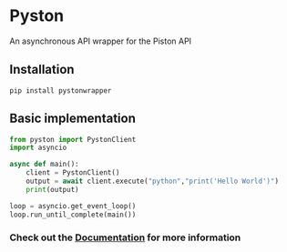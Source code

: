 # Pyston
An asynchronous API wrapper for the Piston API


## Installation
```
pip install pystonwrapper
```

## Basic implementation
```py
from pyston import PystonClient
import asyncio

async def main():
    client = PystonClient()
    output = await client.execute("python","print('Hello World')")
    print(output)

loop = asyncio.get_event_loop()
loop.run_until_complete(main())
```
### Check out the <a href="https://ffaanngg.github.io/pyston/">Documentation</a> for more information

